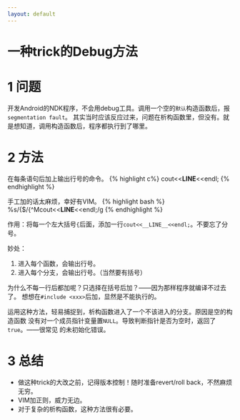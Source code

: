 ```yaml
---
layout: default
---
```


一种trick的Debug方法
====================

1 问题
====
开发Android的NDK程序，不会用debug工具。调用一个空的`默认`构造函数后，报`segmentation fault`。
其实当时应该反应过来，问题在析构函数里，但没有。就是想知道，调用构造函数后，程序都执行到了哪里。

2 方法
====
在每条语句后加上输出行号的命令。
{% highlight c%}
cout<<__LINE__<<endl;
{% endhighlight %}

手工加的话太麻烦，幸好有VIM。
{% highlight bash %}
%s/{$/{^Mcout\<\<__LINE__\<\<endl;/g
{% endhighlight %}

作用：将每一个左大括号`{`后面，添加一行`cout<<__LINE__<<endl;`。不要忘了分号。

妙处：

1. 进入每个函数，会输出行号。
2. 进入每个分支，会输出行号。（当然要有括号）

为什么不每一行后都加呢？只选择在括号后加？——因为那样程序就编译不过去了。
想想在`#include <xxx>`后加，显然是不能执行的。

运用这种方法，轻易捕捉到，析构函数进入了一个不该进入的分支。原因是空的构造函数
没有对一个成员指针变量置`NULL`。导致判断指针是否为空时，返回了`true`。——很常见
的未初始化错误。

3 总结
====
- 做这种trick的大改之前，记得版本控制！随时准备revert/roll back，不然麻烦无穷。
- VIM加正则，威力无边。
- 对于复杂的析构函数，这种方法很有必要。
